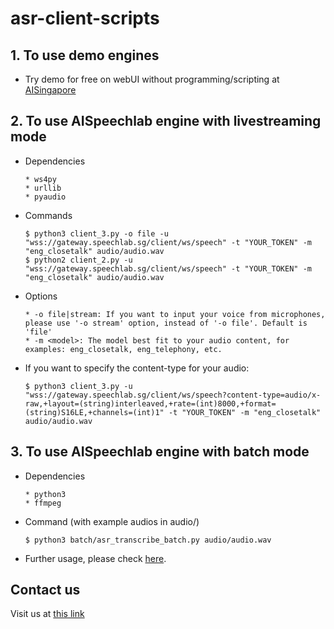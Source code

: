 # asr-client-scripts


## 1. To use demo engines

  * Try demo for free on webUI without programming/scripting at [AISingapore](https://makerspace.aisingapore.org/do-ai/speech-lab/)


## 2. To use AISpeechlab engine with livestreaming mode
  * Dependencies
  
        * ws4py
        * urllib
        * pyaudio

  * Commands
  
        $ python3 client_3.py -o file -u "wss://gateway.speechlab.sg/client/ws/speech" -t "YOUR_TOKEN" -m "eng_closetalk" audio/audio.wav
        $ python2 client_2.py -u "wss://gateway.speechlab.sg/client/ws/speech" -t "YOUR_TOKEN" -m "eng_closetalk" audio/audio.wav
  
  * Options
  
        * -o file|stream: If you want to input your voice from microphones, please use '-o stream' option, instead of '-o file'. Default is 'file'
        * -m <model>: The model best fit to your audio content, for examples: eng_closetalk, eng_telephony, etc.
        
  * If you want to specify the content-type for your audio: 
  
        $ python3 client_3.py -u "wss://gateway.speechlab.sg/client/ws/speech?content-type=audio/x-raw,+layout=(string)interleaved,+rate=(int)8000,+format=(string)S16LE,+channels=(int)1" -t "YOUR_TOKEN" -m "eng_closetalk" audio/audio.wav
            
        

## 3. To use AISpeechlab engine with batch mode
  * Dependencies
  
        * python3
        * ffmpeg
     
  * Command (with example audios in audio/)
  
        $ python3 batch/asr_transcribe_batch.py audio/audio.wav
        
  * Further usage, please check [here](https://speech-ntu.gitbook.io/speech-gateway/guide-1/batch-transcribe/usage).


## Contact us
Visit us at [this link](https://temasek-labs.ntu.edu.sg/Research/KET/Pages/Speech-Recognition.aspx) 
